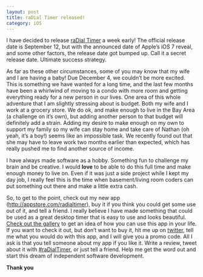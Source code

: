 ```yaml
---
layout: post
title: raDial Timer released!
category: iOS
---
```

<p>I have decided to release <a href="http://appstore.com/radialtimer" title="raDial Timer">raDial Timer</a> a week early! The official release date is September 12, but with the announced date of Apple&#8217;s iOS 7 reveal, and some other factors, the release date got bumped up. Call it a secret release date. Ultimate success strategy.</p>
<p>As far as these other circumstances, some of you may know that my wife and I are having a baby! Due December 4, we couldn&#8217;t be more excited. This is something we have wanted for a long time, and the last few months have been a whirlwind of moving to a condo with more room and getting everything ready for a new person in our lives. One area of this whole adventure that I am slightly stressing about is budget. Both my wife and I work at a grocery store. We do ok, and make enough to live in the Bay Area (a challenge on it&#8217;s own), but adding another person to that budget will definitely add a strain. Adding my desire to make enough on my own to support my family so my wife can stay home and take care of Nathan (oh yeah, it&#8217;s a boy!) seems like an impossible task. We recently found out that she may have to leave work two months earlier than expected, which has really pushed me to find another source of income.</p>
<p>I have always made software as a hobby. Something fun to challenge my brain and be creative. I would <strong>love</strong> to be able to do this full time and make enough money to live on. Even if it was just a side project while I kept my day job, I really feel this is the time when basement/living room coders can put something out there and make a little extra cash.</p>
<p>So, to get to the point, check out my new app (<a href="http://appstore.com/radialtimer">http://appstore.com/radialtimer</a>), buy it if you think you could get some use out of it, and tell a friend. I really believe I have made something that could be used as a great desktop timer that is easy to use and looks beautiful. <a href="http://imgur.com/a/TQLYx">Check out the gallery</a> to get an idea of how you can use this app in your life. If you want to check it out, but don&#8217;t want to buy it, hit me up on <a href="http://twitter.com/jonathanhirz">twitter</a>, tell me what you would do with this app, and I will give you a promo code. All I ask is that you tell someone about my app if you like it. Write a review, tweet about it with <a href="https://twitter.com/search?q=%23raDialTimer&amp;src=hash">#raDialTimer</a>, or just tell a friend. Help me get the word out and start this dream of independent software development.</p>
<p><strong>Thank you</strong></p>
